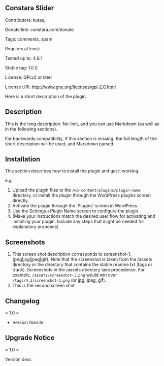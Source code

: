 Constara Slider
---

Contributors: kutas,

Donate link: constara.com/donate

Tags: comments, spam

Requires at least: 

Tested up to: 4.6.1

Stable tag: 1.0.0

License: GPLv2 or later

License URI: http://www.gnu.org/licenses/gpl-2.0.html

Here is a short description of the plugin.

Description
---

This is the long description.  No limit, and you can use Markdown (as well as in the following sections).

For backwards compatibility, if this section is missing, the full length of the short description will be used, and
Markdown parsed.

Installation
---

This section describes how to install the plugin and get it working.

e.g.

1. Upload the plugin files to the `/wp-content/plugins/plugin-name` directory, or install the plugin through the WordPress plugins screen directly.
1. Activate the plugin through the 'Plugins' screen in WordPress
1. Use the Settings->Plugin Name screen to configure the plugin
1. (Make your instructions match the desired user flow for activating and installing your plugin. Include any steps that might be needed for explanatory purposes)



Screenshots
---

1. This screen shot description corresponds to screenshot-1.(png|jpg|jpeg|gif). Note that the screenshot is taken from
the /assets directory or the directory that contains the stable readme.txt (tags or trunk). Screenshots in the /assets 
directory take precedence. For example, `/assets/screenshot-1.png` would win over `/tags/4.3/screenshot-1.png` 
(or jpg, jpeg, gif).
2. This is the second screen shot

Changelog
---

= 1.0 =
* Version fearute


Upgrade Notice
--

= 1.0 =

Version desc

